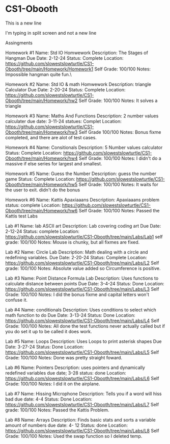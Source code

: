 # CS1-Obooth

This is a new line

I'm typing in split screen and not a new line

Assingments

Homework #1
    Name: Std IO Homwework
    Description: The Stages of Hangman
    Due Date: 2-12-24
    Status: Complete
    Location: https://github.com/slowestslowturtle/CS1-Obooth/tree/main/Homework/Homework1
    Self Grade: 100/100
    Notes: Impossible hangman quite fun.\

Homework #2
    Name: Std IO & math Homwework
    Description: triangle Calculator
    Due Date: 2-20-24
    Status: Complete
    Location: https://github.com/slowestslowturtle/CS1-Obooth/tree/main/Homework/hw2
    Self Grade: 100/100
    Notes: It solves a triangle

Homework #3
    Name: Maths And Functions
    Description: 2 number values calculater
    due date: 3-11-24
    statues: Complet
    Location: https://github.com/slowestslowturtle/CS1-Obooth/tree/main/Homework/hw3
    Self Grade 100/100
    Notes: Bonus fixme completed, and there are alot of test cases.

Homework #4
    Name: Consitionals
    Description: 5 Number values calculator
    Status: Complete
    Location: https://github.com/slowestslowturtle/CS1-Obooth/tree/main/Homework/hw4
    Self Grade: 100/100
    Notes: I didn't do a massive if else series for largest and smallest.

Homework #5
    Name: Guess the Number
    Description: guess the number game
    Status: Complete
    Location: https://github.com/slowestslowturtle/CS1-Obooth/tree/main/Homework/hw5
    Self Grade: 100/100
    Notes: It waits for the user to exit. didn't do the bonus

Homework #6
    Name: Kattis Apaxiaaans
    Description: Apaxiaaans problem
    status: complete
    Location: https://github.com/slowestslowturtle/CS1-Obooth/tree/main/Homework/hw6
    Self Grade: 100/100
    Notes: Passed the Kattis test
Labs

Lab #1
    Name: lab ASCII art
    Description: Lab covering coding art
    Due Date: 2-12-24
    Status: complete
    Location: https://github.com/slowestslowturtle/CS1-Obooth/tree/main/Labs/Lab1
    self grade: 100/100
    Notes: Mouse is chunky, but all fixmes are fixed.

Lab #2 
    Name: Circle Lab
    Description: Math dealing with a circle and redefining variables.
    Due Date: 2-20-24
    Status: Complete
    Location: https://github.com/slowestslowturtle/CS1-Obooth/tree/main/Labs/L2
    Self grade: 100/100
    Notes: Absolute value added so Circumference is positive.

Lab #3
    Name: Point Distance Formula Lab
    Description: Uses functions to calculate distance between points
    Due Date: 3-4-24
    Status: Done
    Location: https://github.com/slowestslowturtle/CS1-Obooth/tree/main/Labs/L3
    Self Grade: 100/100
    Notes: I did the bonus fixme and capital letters won't confuse it.

Lab #4
    Name: conditionals
    Description: Uses conditions to select which math function to do
    Due Date: 3-13-24
    Status: Done
    Location: https://github.com/slowestslowturtle/CS1-Obooth/tree/main/Labs/L4
    Self Grade: 100/100
    Notes: All done the test functions never actually called but if you do set it up to be called it does work.

Lab #5
    Name: Loops
    Description: Uses Loops to print asterisk shapes
    Due Date: 3-27-24
    Status: Done
    Location: https://github.com/slowestslowturtle/CS1-Obooth/tree/main/Labs/L5
    Self Grade: 100/100
    Notes: Done was pretty straight foward.

Lab #6
    Name: Pointers
    Description: uses pointers and dynamically redefined variables
    due date; 3-28
    status: done
    Location: https://github.com/slowestslowturtle/CS1-Obooth/tree/main/Labs/L6
    Self Grade: 100/100
    Notes: I did it on the airplane.

Lab #7
    Name: Hissing Microphone
    Description: Tells you if a word will hiss bad
    due date: 4-4
    Status: Done
    Location: https://github.com/slowestslowturtle/CS1-Obooth/tree/main/Labs/L7
    Self grade: 100/100
    Notes: Passed the Kattis Problem.

Lab #8
    Name: Arrays
    Description: Finds basic stats and sorts a variable amount of numbers
    due date: 4- 12
    Status: done
    Location: https://github.com/slowestslowturtle/CS1-Obooth/tree/main/Labs/L8
    Self Grade: 100/100
    Notes: Used the swap function so I deleted temp.